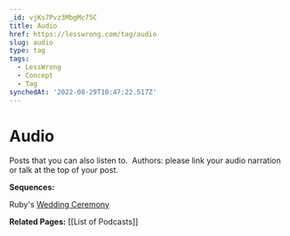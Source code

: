 ```yaml
---
_id: vjKs7Pvz3MbgMc75C
title: Audio
href: https://lesswrong.com/tag/audio
slug: audio
type: tag
tags:
  - LessWrong
  - Concept
  - Tag
synchedAt: '2022-08-29T10:47:22.517Z'
---
```


# Audio

Posts that you can also listen to.  Authors: please link your audio narration or talk at the top of your post.

**Sequences:**

Ruby's [Wedding Ceremony](https://www.lesswrong.com/s/k2fboiMkdfbCdgFzx)

**Related Pages:** [[List of Podcasts]]
